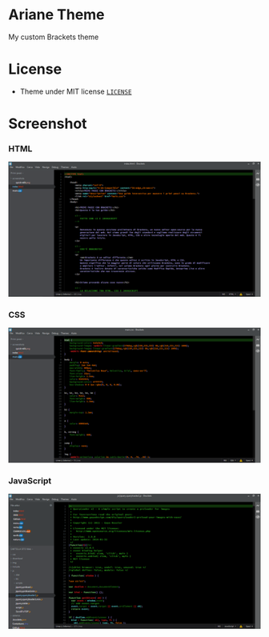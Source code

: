 # Ariane Theme
My custom Brackets theme

# License

* Theme under MIT license [`LICENSE`](LICENSE)

# Screenshot

### HTML

![HTML Screenshot](https://github.com/Brackets-Themes/Nature/blob/master/screenshots/HTML.png)

### CSS

![CSS Screenshot](https://github.com/Brackets-Themes/Nature/blob/master/screenshots/CSS.png)

### JavaScript

![JS Screenshot](https://github.com/Brackets-Themes/Nature/blob/master/screenshots/JS.png)

